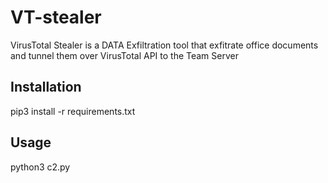 # VT-stealer
VirusTotal Stealer is a DATA Exfiltration tool that exfitrate office documents and tunnel them over VirusTotal API to the Team Server

## Installation
pip3 install -r requirements.txt

## Usage
python3 c2.py <FileHash>
